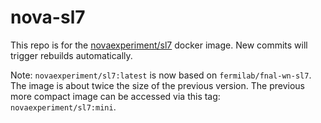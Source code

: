 # nova-sl7

This repo is for the [novaexperiment/sl7](https://hub.docker.com/r/novaexperiment/sl7) docker image. New commits will trigger rebuilds automatically.


Note: `novaexperiment/sl7:latest` is now based on `fermilab/fnal-wn-sl7`. The image is about twice the size of the previous version. The previous more compact image can be accessed via this tag: `novaexperiment/sl7:mini`.
